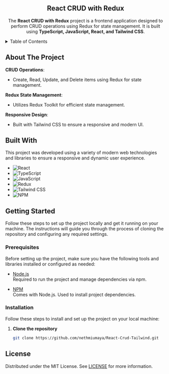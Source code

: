 <!-- PROJECT LOGO -->
<a id="readme-top"></a>
<div align="center">
  <h2 align="center">React CRUD with Redux</h2>

  <p align="center">
    The <strong>React CRUD with Redux</strong> project is a frontend application designed to perform CRUD operations using Redux for state management. It is built using <strong>TypeScript, JavaScript, React, and Tailwind CSS</strong>.
  </p>
</div>

<!-- TABLE OF CONTENTS -->
<details>
  <summary>Table of Contents</summary>
  <ol>
    <li>
      <a href="#about-the-project">About The Project</a>
      <ul>
        <li><a href="#built-with">Built With</a></li>
      </ul>
    </li>
    <li>
      <a href="#getting-started">Getting Started</a>
      <ul>
        <li><a href="#prerequisites">Prerequisites</a></li>
        <li><a href="#installation">Installation</a></li>
      </ul>
    </li>
    <li><a href="#license">License</a></li>
  </ol>
</details>

<!-- ABOUT THE PROJECT -->
## About The Project

**CRUD Operations**:
  - Create, Read, Update, and Delete items using Redux for state management.
    
**Redux State Management**:
 - Utilizes Redux Toolkit for efficient state management.
    
**Responsive Design**:
 - Built with Tailwind CSS to ensure a responsive and modern UI.

## Built With

This project was developed using a variety of modern web technologies and libraries to ensure a responsive and dynamic user experience.

- ![React](https://img.shields.io/badge/-React-61DAFB?style=flat&logo=react&logoColor=black)
- ![TypeScript](https://img.shields.io/badge/-TypeScript-3178C6?style=flat&logo=typescript&logoColor=white)
- ![JavaScript](https://img.shields.io/badge/-JavaScript-F7DF1E?style=flat&logo=javascript&logoColor=black)
- ![Redux](https://img.shields.io/badge/-Redux-764ABC?style=flat&logo=redux&logoColor=white)
- ![Tailwind CSS](https://img.shields.io/badge/-Tailwind%20CSS-06B6D4?style=flat&logo=tailwindcss&logoColor=white)
- ![NPM](https://img.shields.io/badge/-NPM-CB3837?style=flat&logo=npm&logoColor=white)

<!-- GETTING STARTED -->
## Getting Started

Follow these steps to set up the project locally and get it running on your machine. The instructions will guide you through the process of cloning the repository and configuring any required settings.

### Prerequisites

Before setting up the project, make sure you have the following tools and libraries installed or configured as needed:

- [Node.js](https://nodejs.org/)  
  Required to run the project and manage dependencies via npm.
  
- [NPM](https://www.npmjs.com/)  
  Comes with Node.js. Used to install project dependencies.

### Installation

Follow these steps to install and set up the project on your local machine:

1. **Clone the repository**

   ```bash
   git clone https://github.com/nethmiumaya/React-Crud-Tailwind.git

<!-- LICENSE -->
## License

Distributed under the MIT License. See [LICENSE](LICENSE) for more information.
